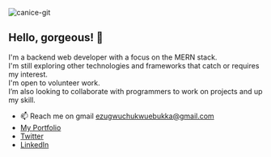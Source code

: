 ![canice-git](https://user-images.githubusercontent.com/50200115/162418921-945a996d-02f1-4ca5-b122-907a3b7a8379.jpg)

<h2>Hello, gorgeous! 👋</h2>
I'm a backend web developer with a focus on the MERN stack. <br>
I'm still exploring other technologies and frameworks that catch or requires my interest. <br>
I'm open to volunteer work. <br>
I’m also looking to collaborate with programmers to work on projects and up my skill. <br>

- 📫 Reach me on gmail ezugwuchukwuebukka@gmail.com
- [My Portfolio](https://mikecanice.netlify.app/)
- [Twitter](https://twitter.com/CaniceEzugwu)
- [LinkedIn](https://www.linkedin.com/in/canice-ezugwu-811322215/)
<!---
canicemichael/canicemichael is a ✨ special ✨ repository because its `README.md` (this file) appears on your GitHub profile.
You can click the Preview link to take a look at your changes.
--->

